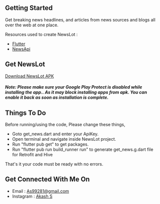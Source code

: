 ## Getting Started

Get breaking news headlines, and articles from news sources and blogs all over the web at one place.

Resources used to create NewsLot :

- [Flutter](https://flutter.dev/)
- [NewsApi](https://newsapi.org/)

## Get NewsLot

[Download NewsLot APK](https://drive.google.com/file/d/1PGxvRDvgGgpjr87fdWTov302t95UrDHs/view?usp=sharing)

##### Note: Please make sure your Google Play Protect is disabled while installing the app.. As it may block installing apps from apk. You can enable it back as soon as installation is complete.


## Things To Do

Before running/using the code, Please change these things,

- Goto get_news.dart and enter your ApiKey.
- Open terminal and navigate inside NewsLot project.
- Run "flutter pub get" to get packages.
- Run "flutter pub run build_runner run" to generate get_news.g.dart file for Retrofit and Hive

That's it your code must be ready with no errors.

## Get Connected With Me On

- Email : As99281@gmail.com
- Instagram : [Akash S](https://www.instagram.com/_.akash_s._/)
